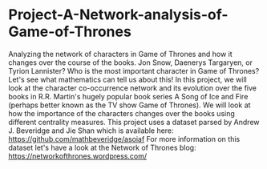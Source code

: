 # Project-A-Network-analysis-of-Game-of-Thrones
Analyzing the network of characters in Game of Thrones and how it changes over the course of the books.
Jon Snow, Daenerys Targaryen, or Tyrion Lannister? Who is the most important character in Game of Thrones? Let's see what mathematics can tell us about this!
In this project, we will look at the character co-occurrence network and its evolution over the five books in R.R. Martin's hugely popular book series A Song of Ice and Fire (perhaps better known as the TV show Game of Thrones). 
We will look at how the importance of the characters changes over the books using different centrality measures.
This project uses a dataset parsed by Andrew J. Beveridge and Jie Shan which is available here: https://github.com/mathbeveridge/asoiaf 
For more information on this dataset let's have a look at the Network of Thrones blog: https://networkofthrones.wordpress.com/
